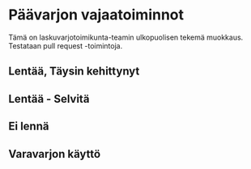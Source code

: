 # Päävarjon vajaatoiminnot

Tämä on laskuvarjotoimikunta-teamin ulkopuolisen tekemä muokkaus. Testataan pull request -toimintoja.

## Lentää, Täysin kehittynyt
## Lentää - Selvitä
## Ei lennä 
## Varavarjon käyttö
